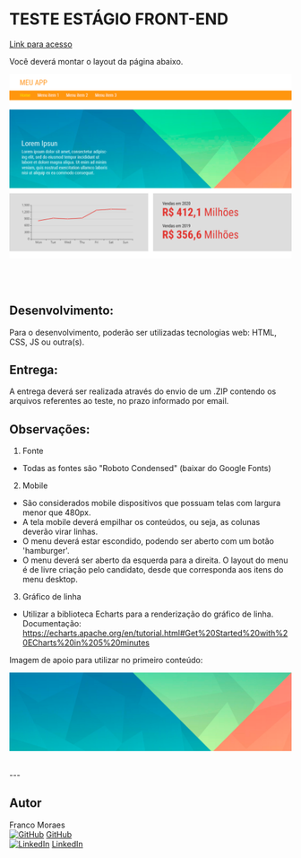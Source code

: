 # TESTE ESTÁGIO FRONT-END

[Link para acesso](https://francomoraes.github.io/teste-cluster-franco-moraes/)

Você deverá montar o layout da página abaixo.

<img src="./teste/mockup.png" width=600)/>

<br><br>
## Desenvolvimento:
Para o desenvolvimento, poderão ser utilizadas tecnologias web: HTML, CSS, JS ou outra(s). 

## Entrega: 
A entrega deverá ser realizada através do envio de um .ZIP contendo os arquivos referentes ao teste, no prazo informado por email.


## Observações:

1)	Fonte

- Todas as fontes são "Roboto Condensed" (baixar do Google Fonts)

2)	Mobile

- São considerados mobile dispositivos que possuam telas com largura menor que 480px.
- A tela mobile deverá empilhar os conteúdos, ou seja, as colunas deverão virar linhas.
- O menu deverá estar escondido, podendo ser aberto com um botão 'hamburger'.
- O menu deverá ser aberto da esquerda para a direita. O layout do menu é de livre criação pelo candidato, desde que corresponda aos itens do menu desktop.

3)	Gráfico de linha

- Utilizar a biblioteca Echarts para a renderização do gráfico de linha. Documentação: https://echarts.apache.org/en/tutorial.html#Get%20Started%20with%20ECharts%20in%205%20minutes


Imagem de apoio para utilizar no primeiro conteúdo:

<img src="./imgs/bg.png">

<br>---



## Autor

Franco Moraes <br>
[![GitHub](https://i.stack.imgur.com/tskMh.png)]() [GitHub](https://github.com/francomoraes) <br>
[![LinkedIn](https://i.stack.imgur.com/gVE0j.png)]() [LinkedIn](https://www.linkedin.com/in/francomoraes/)
